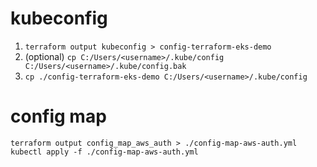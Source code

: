# kubeconfig
1. `terraform output kubeconfig > config-terraform-eks-demo`
2. (optional) `cp C:/Users/<username>/.kube/config C:/Users/<username>/.kube/config.bak`
3. `cp ./config-terraform-eks-demo C:/Users/<username>/.kube/config`
# config map
`terraform output config_map_aws_auth > ./config-map-aws-auth.yml`
`kubectl apply -f ./config-map-aws-auth.yml`
